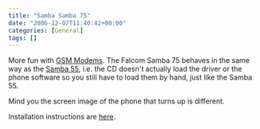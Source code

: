 ```yaml
---
title: "Samba Samba 75"
date: "2006-12-07T11:40:42+00:00"
categories: [General]
tags: []
---
```


More fun with <a href="http://www.openxtra.co.uk/products/sms-modems/index.html">GSM Modems</a>. The Falcom Samba 75 behaves in the same way as the <a href="http://www.openxtra.co.uk/products/sms-modems/samba55/index.html">Samba 55</a>, i.e. the CD doesn't actually load the driver or the phone software so you still have to load them by hand, just like the Samba 55.

Mind you the screen image of the phone that turns up is different.

Installation instructions are <a href="http://techteapot.com/strictly-fun-dancing-with-the-falcom-samba-55/">here</a>.
